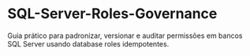 # SQL-Server-Roles-Governance
Guia prático para padronizar, versionar e auditar permissões em bancos SQL Server usando database roles idempotentes.
